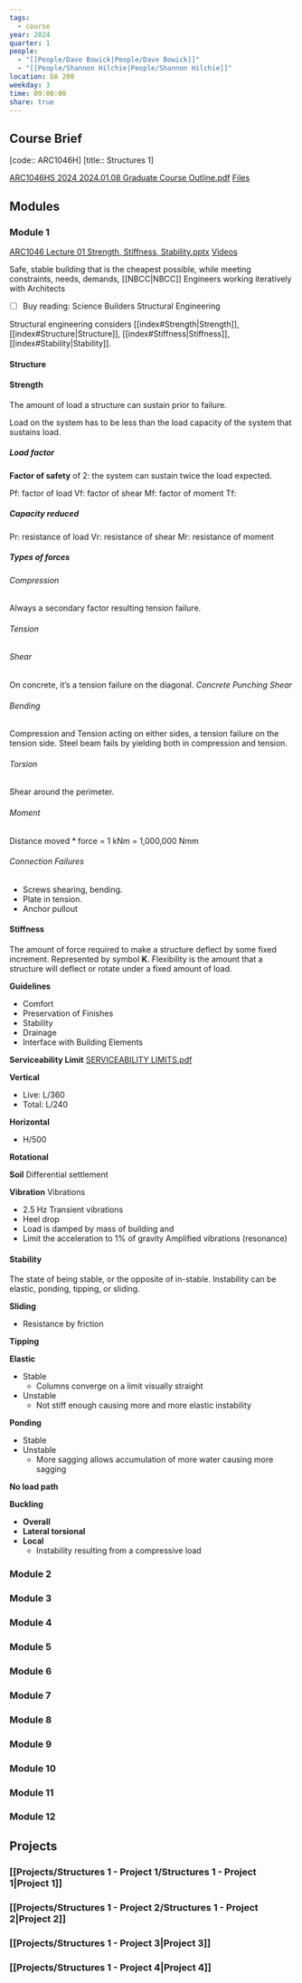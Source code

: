 ```yaml
---
tags:
  - course
year: 2024
quarter: 1
people:
  - "[[People/Dave Bowick|People/Dave Bowick]]"
  - "[[People/Shannon Hilchie|People/Shannon Hilchie]]"
location: DA 200
weekday: 3
time: 09:00:00
share: true
---
```


## Course Brief

[code:: ARC1046H]
[title:: Structures 1]

[ARC1046HS 2024 2024.01.08 Graduate Course Outline.pdf](file:///D:%5COneDrive%20-%20University%20of%20Toronto%5C_twp%5CDocument%5CScholar%5CUTOR%5C2024-01%5CARC1046H%5CARC1046HS%202024%202024.01.08%20Graduate%20Course%20Outline.pdf)
[Files](file:///D:%5COneDrive%20-%20University%20of%20Toronto%5C_twp%5CDocument%5CScholar%5CUTOR%5C2024-01%5CARC1046H%5CFiles)
## Modules

### Module 1

[ARC1046 Lecture 01 Strength, Stiffness, Stability.pptx](file:///D:%5COneDrive%20-%20University%20of%20Toronto%5C_twp%5CDocument%5CScholar%5CUTOR%5C2024-01%5CARC1046H%5CLecture%20Slides%5CARC1046%20Lecture%2001%20Strength,%20Stiffness,%20Stability.pptx)
[Videos](https://www.archdaily.com/797373/these-videos-will-help-you-pass-your-are-structural-exam)

Safe, stable building that is the cheapest possible, while meeting constraints, needs, demands, [[NBCC|NBCC]]
Engineers working iteratively with Architects

- [ ] Buy reading: Science Builders Structural Engineering

Structural engineering considers [[index#Strength|Strength]], [[index#Structure|Structure]], [[index#Stiffness|Stiffness]], [[index#Stability|Stability]].



#### Structure
#### Strength
The amount of load a structure can sustain prior to failure.

Load on the system has to be less than the load capacity of the system that sustains load. 
##### Load factor

**Factor of safety** of 2: the system can sustain twice the load expected.

Pf: factor of load
Vf: factor of shear
Mf: factor of moment
Tf: 

##### Capacity reduced

Pr: resistance of load
Vr: resistance of shear
Mr: resistance of moment

##### Types of forces
###### Compression
Always a secondary factor resulting tension failure.
###### Tension
###### Shear
On concrete, it’s a tension failure on the diagonal.
*Concrete Punching Shear*
###### Bending
Compression and Tension acting on either sides, a tension failure on the tension side.
Steel beam fails by yielding both in compression and tension.
###### Torsion
Shear around the perimeter. 
###### Moment
Distance moved * force = 1 kNm = 1,000,000 Nmm
###### Connection Failures
- Screws shearing, bending.
- Plate in tension.
- Anchor pullout

#### Stiffness
The amount of force required to make a structure deflect by some fixed increment. 
Represented by symbol **K**.
Flexibility is the amount that a structure will deflect or rotate under a fixed amount of load.

**Guidelines**
- Comfort
- Preservation of Finishes
- Stability
- Drainage
- Interface with Building Elements

**Serviceability Limit**
[SERVICEABILITY LIMITS.pdf](file:///D:%5COneDrive%20-%20University%20of%20Toronto%5C_twp%5CDocument%5CScholar%5CUTOR%5C2024-01%5CARC1046H%5CFiles%5CReadings%5CSERVICEABILITY%20LIMITS.pdf)

**Vertical**
- Live: L/360
- Total: L/240

**Horizontal**
- H/500

**Rotational**

**Soil**
Differential settlement

**Vibration**
Vibrations
- 2.5 Hz
Transient vibrations
- Heel drop
- Load is damped by mass of building and 
- Limit the acceleration to 1% of gravity
Amplified vibrations (resonance)


#### Stability
The state of being stable, or the opposite of in-stable. Instability can be elastic, ponding, tipping, or sliding. 

**Sliding**
- Resistance by friction

**Tipping**

**Elastic**
- Stable
	- Columns converge on a limit visually straight
- Unstable
	- Not stiff enough causing more and more elastic instability

**Ponding**
- Stable
- Unstable
	- More sagging allows accumulation of more water causing more sagging

**No load path**

**Buckling**
- **Overall**
- **Lateral torsional**
- **Local**
	- Instability resulting from a compressive load

### Module 2

### Module 3

### Module 4

### Module 5

### Module 6

### Module 7

### Module 8

### Module 9

### Module 10

### Module 11

### Module 12


## Projects

### [[Projects/Structures 1 - Project 1/Structures 1 - Project 1|Project 1]]

### [[Projects/Structures 1 - Project 2/Structures 1 - Project 2|Project 2]]

### [[Projects/Structures 1 - Project 3|Project 3]]

### [[Projects/Structures 1 - Project 4|Project 4]]
